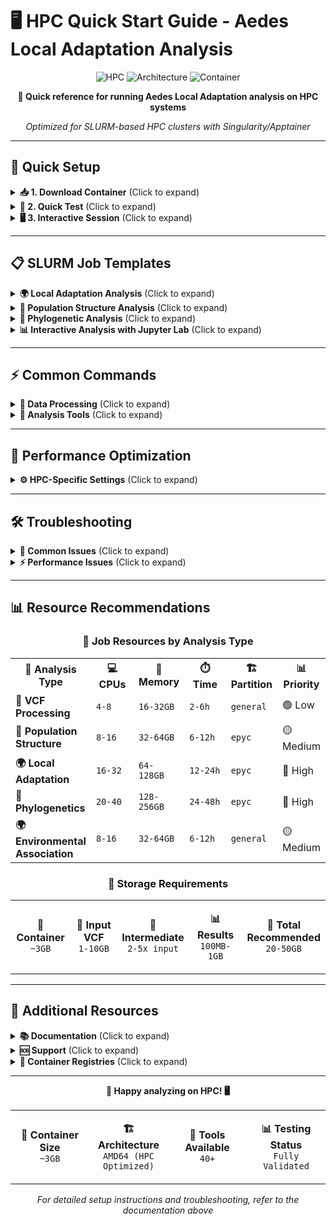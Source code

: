 # 🖥️ HPC Quick Start Guide - Aedes Local Adaptation Analysis

<div align="center">

![HPC](https://img.shields.io/badge/HPC-Singularity%20%7C%20SLURM-red?style=for-the-badge&logo=linux)
![Architecture](https://img.shields.io/badge/Architecture-AMD64%20HPC-blue?style=for-the-badge&logo=amd)
![Container](https://img.shields.io/badge/Container-3GB-orange?style=for-the-badge&logo=docker)

**🚀 Quick reference for running Aedes Local Adaptation analysis on HPC systems**

*Optimized for SLURM-based HPC clusters with Singularity/Apptainer*

</div>

---

## 🚀 **Quick Setup**

<details>
<summary><b>📥 1. Download Container</b> (Click to expand)</summary>

<table>
<tr>
<td width="50%">

**🐙 GitHub Container Registry (GHCR)**
```bash
# Load Singularity module (system-dependent)
module load singularity-ce/3.9.3

# Download from GHCR
singularity pull aedes-local-adaptation.sif \
    docker://ghcr.io/cosmelab/aedes-local-adaptation:latest
```

</td>
<td width="50%">

**🐳 Docker Hub**
```bash
# Load Singularity module (system-dependent)
module load singularity-ce/3.9.3

# Download from Docker Hub
singularity pull aedes-local-adaptation.sif \
    docker://cosmelab/aedes-local-adaptation:latest
```

</td>
</tr>
</table>

**💡 Both registries work identically - choose based on your preference**

</details>

<details>
<summary><b>🧪 2. Quick Test</b> (Click to expand)</summary>

### Basic Tool Testing
```bash
# Test container and check tools
singularity exec aedes-local-adaptation.sif python --version
singularity exec aedes-local-adaptation.sif R --version
singularity exec aedes-local-adaptation.sif plink2 --version
```

### Comprehensive Tool Test
```bash
# Comprehensive tool testing
singularity shell --cleanenv --bind $PWD:/proj aedes-local-adaptation.sif
cd /proj && zsh scripts/test_container_tools.sh
```

</details>

<details>
<summary><b>🖥️ 3. Interactive Session</b> (Click to expand)</summary>

### Start Interactive Session
```bash
# Request interactive resources
srun --partition=general --cpus-per-task=4 --mem=8G --time=2:00:00 --pty bash

# Enter container
singularity shell --cleanenv --bind $PWD:/proj aedes-local-adaptation.sif

# Activate micromamba environment (if needed)
eval "$(micromamba shell hook --shell bash)"
micromamba activate base
```

</details>

---

## 📋 **SLURM Job Templates**

<details>
<summary><b>🌍 Local Adaptation Analysis</b> (Click to expand)</summary>

```bash
#!/bin/bash
#SBATCH --job-name=local-adapt
#SBATCH --output=logs/local_adapt_%j.out
#SBATCH --error=logs/local_adapt_%j.err
#SBATCH --time=24:00:00
#SBATCH --nodes=1
#SBATCH --ntasks=1
#SBATCH --cpus-per-task=16
#SBATCH --mem=64G
#SBATCH --partition=epyc

# Load required modules
module load singularity-ce/3.9.3

# Set paths
PROJECT_DIR=$PWD
CONTAINER="aedes-local-adaptation.sif"

# Create logs directory
mkdir -p logs

# Run OutFLANK analysis
singularity exec \
    --cleanenv \
    --bind ${PROJECT_DIR}:/proj \
    ${CONTAINER} \
    Rscript /proj/scripts/analysis/outflank_analysis.R

# Run pcadapt analysis
singularity exec \
    --cleanenv \
    --bind ${PROJECT_DIR}:/proj \
    ${CONTAINER} \
    Rscript /proj/scripts/analysis/pcadapt_analysis.R

echo "Local adaptation analysis completed: $(date)"
```

**📊 Resource Requirements:** 16 CPUs, 64GB RAM, 24 hours

</details>

<details>
<summary><b>🧬 Population Structure Analysis</b> (Click to expand)</summary>

```bash
#!/bin/bash
#SBATCH --job-name=pop-struct
#SBATCH --output=logs/pop_struct_%j.out
#SBATCH --error=logs/pop_struct_%j.err
#SBATCH --time=12:00:00
#SBATCH --nodes=1
#SBATCH --ntasks=1
#SBATCH --cpus-per-task=8
#SBATCH --mem=32G
#SBATCH --partition=epyc

module load singularity-ce/3.9.3

PROJECT_DIR=$PWD
CONTAINER="aedes-local-adaptation.sif"

# Run ADMIXTURE analysis
singularity exec \
    --cleanenv \
    --bind ${PROJECT_DIR}:/proj \
    ${CONTAINER} \
    bash -c "cd /proj && admixture --cv data/processed/filtered.bed 2"

# Run PCA analysis
singularity exec \
    --cleanenv \
    --bind ${PROJECT_DIR}:/proj \
    ${CONTAINER} \
    python /proj/scripts/analysis/pca_analysis.py

echo "Population structure analysis completed: $(date)"
```

**📊 Resource Requirements:** 8 CPUs, 32GB RAM, 12 hours

</details>

<details>
<summary><b>🌳 Phylogenetic Analysis</b> (Click to expand)</summary>

```bash
#!/bin/bash
#SBATCH --job-name=phylo
#SBATCH --output=logs/phylo_%j.out
#SBATCH --error=logs/phylo_%j.err
#SBATCH --time=48:00:00
#SBATCH --nodes=1
#SBATCH --ntasks=1
#SBATCH --cpus-per-task=20
#SBATCH --mem=128G
#SBATCH --partition=epyc

module load singularity-ce/3.9.3

PROJECT_DIR=$PWD
CONTAINER="aedes-local-adaptation.sif"

# Run IQ-TREE analysis
singularity exec \
    --cleanenv \
    --bind ${PROJECT_DIR}:/proj \
    ${CONTAINER} \
    iqtree -s /proj/data/processed/alignment.phy -m MFP -bb 1000 -nt AUTO

echo "Phylogenetic analysis completed: $(date)"
```

**📊 Resource Requirements:** 20 CPUs, 128GB RAM, 48 hours

</details>

<details>
<summary><b>📊 Interactive Analysis with Jupyter Lab</b> (Click to expand)</summary>

```bash
#!/bin/bash
#SBATCH --job-name=jupyter
#SBATCH --output=logs/jupyter_%j.out
#SBATCH --error=logs/jupyter_%j.err
#SBATCH --time=8:00:00
#SBATCH --nodes=1
#SBATCH --ntasks=1
#SBATCH --cpus-per-task=4
#SBATCH --mem=16G
#SBATCH --partition=general

module load singularity-ce/3.9.3

PROJECT_DIR=$PWD
CONTAINER="aedes-local-adaptation.sif"

# Start Jupyter Lab in container
singularity exec \
    --cleanenv \
    --bind ${PROJECT_DIR}:/proj \
    ${CONTAINER} \
    bash /proj/start_jupyter.sh

# Access at: http://your-hpc-node:8888
```

**📊 Resource Requirements:** 4 CPUs, 16GB RAM, 8 hours

</details>

---

## ⚡ **Common Commands**

<details>
<summary><b>📁 Data Processing</b> (Click to expand)</summary>

<table>
<tr>
<td width="50%">

**🔍 VCF Filtering**
```bash
# Filter VCF with bcftools
singularity exec --bind $PWD:/proj \
    aedes-local-adaptation.sif \
    bcftools view -m2 -M2 -v snps \
    /proj/data/raw/input.vcf.gz | \
    bcftools filter -e 'QUAL<30 || DP<10' \
    > /proj/data/processed/filtered.vcf
```

</td>
<td width="50%">

**🔄 Format Conversion**
```bash
# Convert to PLINK format
singularity exec --bind $PWD:/proj \
    aedes-local-adaptation.sif \
    plink2 --vcf /proj/data/processed/filtered.vcf \
    --make-bed --out /proj/data/processed/filtered
```

</td>
</tr>
</table>

</details>

<details>
<summary><b>🧬 Analysis Tools</b> (Click to expand)</summary>

<table>
<tr>
<td width="50%">

**🌍 Environmental Association**
```bash
# Run SamBada analysis
singularity exec --bind $PWD:/proj \
    aedes-local-adaptation.sif \
    sambada /proj/data/processed/genotypes.txt \
    /proj/data/metadata/environmental.txt
```

**🔍 Selection Detection**
```bash
# Run BayeScan
singularity exec --bind $PWD:/proj \
    aedes-local-adaptation.sif \
    bayescan /proj/data/processed/input.txt \
    -o /proj/results/bayescan
```

</td>
<td width="50%">

**📊 Association Analysis**
```bash
# Run GEMMA association
singularity exec --bind $PWD:/proj \
    aedes-local-adaptation.sif \
    gemma -bfile /proj/data/processed/filtered \
    -lmm 4 -o gemma_results
```

**🧮 Population Genetics**
```bash
# Run ADMIXTURE
singularity exec --bind $PWD:/proj \
    aedes-local-adaptation.sif \
    admixture --cv /proj/data/processed/filtered.bed 3
```

</td>
</tr>
</table>

</details>

---

## 🔧 **Performance Optimization**

<details>
<summary><b>⚙️ HPC-Specific Settings</b> (Click to expand)</summary>

### Thread Control
```bash
# Set optimal thread counts (in your job script)
export OMP_NUM_THREADS=$SLURM_CPUS_PER_TASK
export MKL_NUM_THREADS=$SLURM_CPUS_PER_TASK
export OPENBLAS_NUM_THREADS=$SLURM_CPUS_PER_TASK

# Use fast local storage for temporary files
export TMPDIR=/tmp/$USER
mkdir -p $TMPDIR
```

### 💾 **Cache Management (Critical for HPC)**

Singularity cache can quickly exceed home directory quotas. Always use temporary cache directories:

```zsh
# Check quota first
check_quota home

# Method 1: Use scratch space (if available)
export SINGULARITY_CACHEDIR=/scratch/$USER/.singularity_cache
export SINGULARITY_TMPDIR=/scratch/$USER/.singularity_tmp
mkdir -p "$SINGULARITY_CACHEDIR" "$SINGULARITY_TMPDIR"

# Method 2: Use current directory (bigdata/project space)
mkdir -p ./singularity_temp_cache
export SINGULARITY_CACHEDIR=$PWD/singularity_temp_cache

# Pull container
singularity pull aedes-local-adaptation.sif docker://ghcr.io/cosmelab/aedes-local-adaptation:latest

# Clean up afterward
rm -rf ./singularity_temp_cache
unset SINGULARITY_CACHEDIR
```

### Quota Emergency Solution
```zsh
# If you're over quota and can't pull containers:
rm -rf ~/.singularity/cache && mkdir -p ./singularity_temp_cache && export SINGULARITY_CACHEDIR=$PWD/singularity_temp_cache && singularity pull aedes-local-adaptation.sif docker://ghcr.io/cosmelab/aedes-local-adaptation:latest && rm -rf ./singularity_temp_cache && unset SINGULARITY_CACHEDIR
```

### Container Optimization
```bash
# Use --cleanenv for reproducible environments
singularity exec --cleanenv --bind $PWD:/proj aedes-local-adaptation.sif command

# For GPU nodes (if available)
singularity exec --nv --bind $PWD:/proj aedes-local-adaptation.sif command
```

</details>

---

## 🛠️ **Troubleshooting**

<details>
<summary><b>🚨 Common Issues</b> (Click to expand)</summary>

### Container Won't Start
<table>
<tr>
<td width="50%">

**🔍 Check Container**
```bash
# Check if container file exists
ls -la aedes-local-adaptation.sif

# Test with simple command
singularity exec aedes-local-adaptation.sif \
    echo "Hello World"

# Check Singularity version
singularity --version
```

</td>
<td width="50%">

**🔐 Permission Errors**
```bash
# Ensure proper bind mounts
singularity exec --bind $PWD:/proj \
    aedes-local-adaptation.sif ls -la /proj

# Check file permissions
ls -la data/
chmod -R 755 data/
```

</td>
</tr>
</table>

### Memory Issues
```bash
# Check memory usage in job
#SBATCH --mem=64G  # Increase memory allocation

# Monitor memory usage
sstat -j $SLURM_JOB_ID --format=AveCPU,AvePages,AveRSS,MaxRSS,MaxVMSize
```

### Module Loading Issues
```bash
# Check available modules
module avail singularity

# Load specific version
module load singularity-ce/3.9.3

# Check loaded modules
module list
```

</details>

<details>
<summary><b>⚡ Performance Issues</b> (Click to expand)</summary>

### Slow Analysis
```bash
# Check CPU usage
htop

# Use more CPUs
#SBATCH --cpus-per-task=32

# Use faster partition
#SBATCH --partition=epyc
```

### Storage Issues
```bash
# Check disk usage
df -h

# Use scratch space for temporary files
cd /scratch/$USER
```

</details>

---

## 📊 **Resource Recommendations**

<div align="center">

### 🎯 **Job Resources by Analysis Type**

</div>

<table>
<tr>
<th width="25%">🔬 Analysis Type</th>
<th width="15%">💻 CPUs</th>
<th width="15%">🧠 Memory</th>
<th width="15%">⏱️ Time</th>
<th width="15%">🏗️ Partition</th>
<th width="15%">📊 Priority</th>
</tr>
<tr>
<td><b>📁 VCF Processing</b></td>
<td><code>4-8</code></td>
<td><code>16-32GB</code></td>
<td><code>2-6h</code></td>
<td><code>general</code></td>
<td>🟢 Low</td>
</tr>
<tr>
<td><b>🧬 Population Structure</b></td>
<td><code>8-16</code></td>
<td><code>32-64GB</code></td>
<td><code>6-12h</code></td>
<td><code>epyc</code></td>
<td>🟡 Medium</td>
</tr>
<tr>
<td><b>🌍 Local Adaptation</b></td>
<td><code>16-32</code></td>
<td><code>64-128GB</code></td>
<td><code>12-24h</code></td>
<td><code>epyc</code></td>
<td>🔴 High</td>
</tr>
<tr>
<td><b>🌳 Phylogenetics</b></td>
<td><code>20-40</code></td>
<td><code>128-256GB</code></td>
<td><code>24-48h</code></td>
<td><code>epyc</code></td>
<td>🔴 High</td>
</tr>
<tr>
<td><b>🌍 Environmental Association</b></td>
<td><code>8-16</code></td>
<td><code>32-64GB</code></td>
<td><code>6-12h</code></td>
<td><code>general</code></td>
<td>🟡 Medium</td>
</tr>
</table>

<div align="center">

### 💾 **Storage Requirements**

<table>
<tr>
<td align="center" width="20%">

**🐳 Container**
<br>
`~3GB`

</td>
<td align="center" width="20%">

**📁 Input VCF**
<br>
`1-10GB`

</td>
<td align="center" width="20%">

**🔄 Intermediate**
<br>
`2-5x input`

</td>
<td align="center" width="20%">

**📊 Results**
<br>
`100MB-1GB`

</td>
<td align="center" width="20%">

**💽 Total Recommended**
<br>
`20-50GB`

</td>
</tr>
</table>

</div>

---

## 🔗 **Additional Resources**

<details>
<summary><b>📚 Documentation</b> (Click to expand)</summary>

<table>
<tr>
<td width="50%">

**📖 Core Documentation**
- **Main README**: [README.md](README.md)
- **Package List**: [package_requirements.md](package_requirements.md)
- **Container Registry**: [GitHub Packages](https://github.com/cosmelab/aedes-local-adaptation/pkgs/container/aedes-local-adaptation)

</td>
<td width="50%">

**🔧 Quick Tools**
- **Setup Script**: `setup.sh`
- **Package Check**: `check_packages.sh`
- **Jupyter Lab**: `start_jupyter.sh`
- **Tool Testing**: `scripts/test_container_tools.sh`

</td>
</tr>
</table>

</details>

<details>
<summary><b>🆘 Support</b> (Click to expand)</summary>

<table>
<tr>
<td width="33%">

**🐳 Container Issues**
<br>
[GitHub Issues](https://github.com/cosmelab/aedes-local-adaptation/issues)

</td>
<td width="33%">

**🖥️ HPC Support**
<br>
Contact your HPC system administrators

</td>
<td width="33%">

**📊 Analysis Help**
<br>
Tool-specific documentation

</td>
</tr>
</table>

</details>

<details>
<summary><b>🐳 Container Registries</b> (Click to expand)</summary>

<table>
<tr>
<td width="50%">

**🐙 GitHub Container Registry**
<br>
[ghcr.io/cosmelab/aedes-local-adaptation](https://ghcr.io/cosmelab/aedes-local-adaptation)
<br>
*Integrated with GitHub, fast pulls*

</td>
<td width="50%">

**🐳 Docker Hub**
<br>
[cosmelab/aedes-local-adaptation](https://hub.docker.com/r/cosmelab/aedes-local-adaptation)
<br>
*Widely supported, reliable*

</td>
</tr>
</table>

**💡 Both registries work identically - choose based on your preference or institutional requirements**

</details>

---

<div align="center">

**🦟 Happy analyzing on HPC! 🖥️**

<table>
<tr>
<td align="center" width="25%">

**🐳 Container Size**
<br>
`~3GB`

</td>
<td align="center" width="25%">

**🏗️ Architecture**
<br>
`AMD64 (HPC Optimized)`

</td>
<td align="center" width="25%">

**🔧 Tools Available**
<br>
`40+`

</td>
<td align="center" width="25%">

**📊 Testing Status**
<br>
`Fully Validated`

</td>
</tr>
</table>

*For detailed setup instructions and troubleshooting, refer to the documentation above*

</div>
